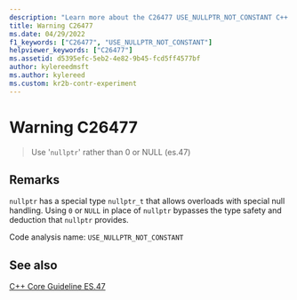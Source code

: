 ```yaml
---
description: "Learn more about the C26477 USE_NULLPTR_NOT_CONSTANT C++ Core Guidelines Checker warning. The nullptr value allows overloads with special null handling."
title: Warning C26477
ms.date: 04/29/2022
f1_keywords: ["C26477", "USE_NULLPTR_NOT_CONSTANT"]
helpviewer_keywords: ["C26477"]
ms.assetid: d5395efc-5eb2-4e82-9b45-fcd5ff4577bf
author: kylereedmsft
ms.author: kylereed
ms.custom: kr2b-contr-experiment
---
```

# Warning C26477

> Use '`nullptr`' rather than 0 or NULL (es.47)

## Remarks

`nullptr` has a special type `nullptr_t` that allows overloads with special null handling. Using `0` or `NULL` in place of `nullptr` bypasses the type safety and deduction that `nullptr` provides.

Code analysis name: `USE_NULLPTR_NOT_CONSTANT`

## See also

[C++ Core Guideline ES.47](https://github.com/isocpp/CppCoreGuidelines/blob/master/CppCoreGuidelines.md#Res-nullptr)
